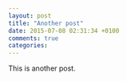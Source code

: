 ```yaml
---
layout: post
title: "Another post"
date: 2015-07-08 02:31:34 +0100
comments: true
categories: 
---
```

This is another post.
